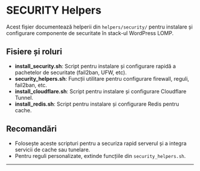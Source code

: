 # SECURITY Helpers

Acest fișier documentează helperii din `helpers/security/` pentru instalare și configurare componente de securitate în stack-ul WordPress LOMP.

## Fisiere și roluri

- **install_security.sh**: Script pentru instalare și configurare rapidă a pachetelor de securitate (fail2ban, UFW, etc).
- **security_helpers.sh**: Funcții utilitare pentru configurare firewall, reguli, fail2ban, etc.
- **install_cloudflare.sh**: Script pentru instalare și configurare Cloudflare Tunnel.
- **install_redis.sh**: Script pentru instalare și configurare Redis pentru cache.

## Recomandări
- Folosește aceste scripturi pentru a securiza rapid serverul și a integra servicii de cache sau tunelare.
- Pentru reguli personalizate, extinde funcțiile din `security_helpers.sh`.

---
